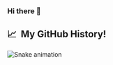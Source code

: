 ### Hi there 👋

<h2> 📈 &nbsp;My GitHub History!</h2>


![Snake animation](https://github.com/thepiyushmalhotra/thepiyushmalhotra/blob/output/github-contribution-grid-snake.svg)
